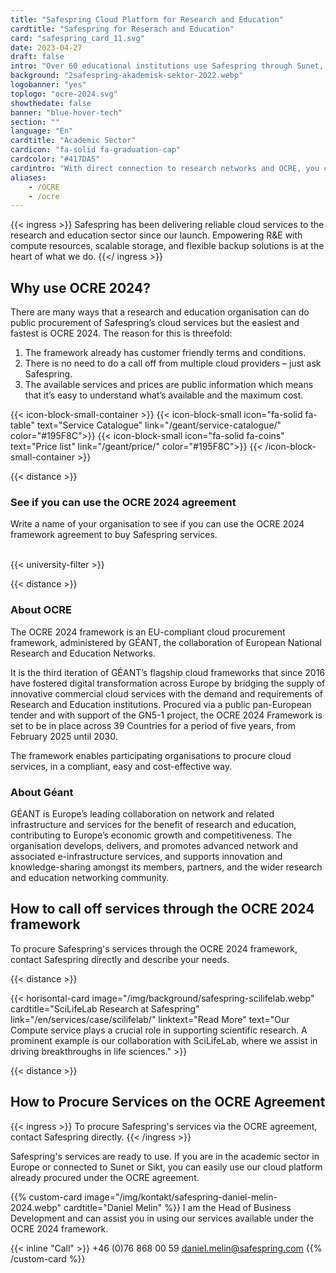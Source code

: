 ```yaml
---
title: "Safespring Cloud Platform for Research and Education"
cardtitle: "Safespring for Reserach and Education"
card: "safespring_card_11.svg"
date: 2023-04-27
draft: false
intro: "Over 60 educational institutions use Safespring through Sunet, Sikt, or directly via the GÉANT OCRE framework agreement."
background: "2safespring-akademisk-sektor-2022.webp"
logobanner: "yes"
toplogo: "ocre-2024.svg"
showthedate: false
banner: "blue-hover-tech"
section: ""
language: "En"
cardtitle: "Academic Sector"
cardicon: "fa-solid fa-graduation-cap"
cardcolor: "#417DA5"
cardintro: "With direct connection to research networks and OCRE, you can get started quickly."
aliases:
    - /OCRE
    - /ocre
---
```


{{< ingress >}}
Safespring has been delivering reliable cloud services to the research and education sector since our launch. Empowering R&E with compute resources, scalable storage, and flexible backup solutions is at the heart of what we do.
{{</ ingress >}}



## Why use OCRE 2024?

There are many ways that a research and education organisation can do public procurement of Safespring’s cloud services but the easiest and fastest is OCRE 2024. The reason for this is threefold:

1. The framework already has customer friendly terms and conditions.
2. There is no need to do a call off from multiple cloud providers – just ask Safespring.
3. The available services and prices are public information which means that it’s easy to understand what’s available and the maximum cost.

{{< icon-block-small-container >}}
    {{< icon-block-small icon="fa-solid fa-table" text="Service Catalogue" link="/geant/service-catalogue/" color="#195F8C">}}
    {{< icon-block-small icon="fa-solid fa-coins" text="Price list" link="/geant/price/" color="#195F8C">}}
{{< /icon-block-small-container >}}


{{< distance >}}

<div class="safespring-horisontal-card-container bg-white shadow-1 safespring-horisontal-card-row">
  <div class="safespring-horisontal-card-col safespring-horisontal-card-image" style="background-image: url(/img/background/safespring-backup-background.svg);" alt="">
</div>
<div class="safespring-horisontal-card-col safespring-horisontal-card-content">
<h3>See if you can use the OCRE 2024 agreement</h3>
<p>Write a name of your organisation to see if you can use the OCRE 2024 framework agreement to buy Safespring services.
</p><br>
{{< university-filter >}}
<br>
</div>
</div> 


{{< distance >}}

### About OCRE
The OCRE 2024 framework is an EU-compliant cloud procurement framework, administered by GÉANT, the collaboration of European National Research and Education Networks.

It is the third iteration of GÉANT’s flagship cloud frameworks that since 2016 have fostered digital transformation across Europe by bridging the supply of innovative commercial cloud services with the demand and requirements of Research and Education institutions. Procured via a public pan-European tender and with support of the GN5-1 project, the OCRE 2024 Framework is set to be in place across 39 Countries for a period of five years, from February 2025 until 2030. 

The framework enables participating organisations to procure cloud services, in a compliant, easy and cost-effective way.

### About Géant
GÉANT is Europe’s leading collaboration on network and related infrastructure and services for the benefit of research and education, contributing to Europe’s economic growth and competitiveness. The organisation develops, delivers, and promotes advanced network and associated e-infrastructure  services, and supports innovation and knowledge-sharing amongst its members, partners, and the wider research and education networking community.

## How to call off services through the OCRE 2024 framework
To procure Safespring's services through the OCRE 2024 framework, contact Safespring directly and describe your needs.



{{< distance >}}

{{< horisontal-card image="/img/background/safespring-scilifelab.webp" cardtitle="SciLifeLab Research at Safespring" link="/en/services/case/scilifelab/" linktext="Read More" text="Our Compute service plays a crucial role in supporting scientific research. A prominent example is our collaboration with SciLifeLab, where we assist in driving breakthroughs in life sciences." >}}

{{< distance >}}

## How to Procure Services on the OCRE Agreement

{{< ingress >}}
To procure Safespring's services via the OCRE agreement, contact Safespring directly.
{{< /ingress >}}

Safespring's services are ready to use. If you are in the academic sector in Europe or connected to Sunet or Sikt, you can easily use our cloud platform already procured under the OCRE agreement.

{{% custom-card image="/img/kontakt/safespring-daniel-melin-2024.webp" cardtitle="Daniel Melin" %}}
I am the Head of Business Development and can assist you in using our services available under the OCRE 2024 framework.

{{< inline "Call" >}} +46 (0)76 868 00 59 
[daniel.melin@safespring.com](mailto:daniel.melin@safespring.com)
{{% /custom-card %}}
